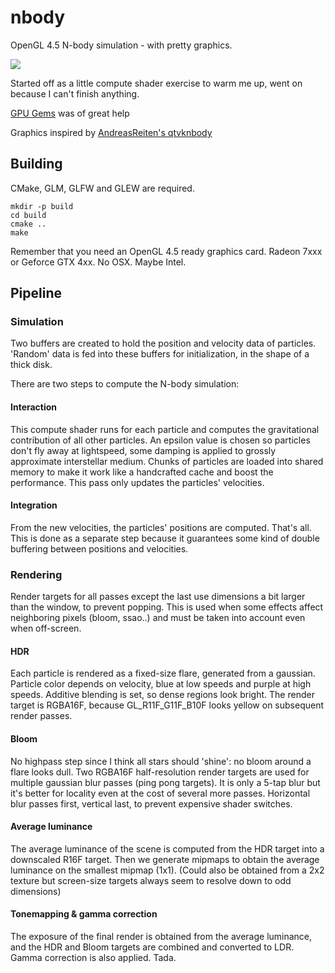 # nbody
OpenGL 4.5 N-body simulation - with pretty graphics.

![](http://i.imgur.com/drzi33P.jpg)

Started off as a little compute shader exercise to warm me up, went on because I can't finish anything.

[GPU Gems](http://http.developer.nvidia.com/GPUGems3/gpugems3_ch31.html) was of great help

Graphics inspired by [AndreasReiten's qtvknbody](https://github.com/AndreasReiten/qtvknbody/)

## Building
CMake, GLM, GLFW and GLEW are required.

    mkdir -p build
    cd build
    cmake ..
    make

Remember that you need an OpenGL 4.5 ready graphics card. Radeon 7xxx or Geforce GTX 4xx. No OSX. Maybe Intel.

## Pipeline

### Simulation
Two buffers are created to hold the position and velocity data of particles. 'Random' data is fed into these buffers for initialization, in the shape of a thick disk.

There are two steps to compute the N-body simulation:
#### Interaction
This compute shader runs for each particle and computes the gravitational contribution of all other particles. An epsilon value is chosen so particles don't fly away at lightspeed, some damping is applied to grossly approximate interstellar medium. Chunks of particles are loaded into shared memory to make it work like a handcrafted cache and boost the performance. This pass only updates the particles' velocities.
#### Integration
From the new velocities, the particles' positions are computed. That's all. This is done as a separate step because it guarantees some kind of double buffering between positions and velocities.

### Rendering
Render targets for all passes except the last use dimensions a bit larger than the window, to prevent popping. This is used when some effects affect neighboring pixels (bloom, ssao..) and must be taken into account even when off-screen.
#### HDR
Each particle is rendered as a fixed-size flare, generated from a gaussian. Particle color depends on velocity, blue at low speeds and purple at high speeds. Additive blending is set, so dense regions look bright. The render target is RGBA16F, because GL_R11F_G11F_B10F looks yellow on subsequent render passes.

#### Bloom
No highpass step since I think all stars should 'shine': no bloom around a flare looks dull. Two RGBA16F half-resolution render targets are used for multiple gaussian blur passes (ping pong targets). It is only a 5-tap blur but it's better for locality even at the cost of several more passes. Horizontal blur passes first, vertical last, to prevent expensive shader switches.

#### Average luminance
The average luminance of the scene is computed from the HDR target into a downscaled R16F target. Then we generate mipmaps to obtain the average luminance on the smallest mipmap (1x1). (Could also be obtained from a 2x2 texture but screen-size targets always seem to resolve down to odd dimensions)

#### Tonemapping & gamma correction
The exposure of the final render is obtained from the average luminance, and the HDR and Bloom targets are combined and converted to LDR. Gamma correction is also applied. Tada.



